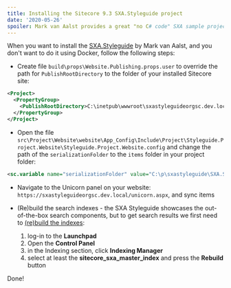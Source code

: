 ```yaml
---
title: Installing the Sitecore 9.3 SXA.Styleguide project
date: '2020-05-26'
spoiler: Mark van Aalst provides a great "no C# code" SXA sample project with the SXA.Styleguide project available on Github. In this post I describe how to get this project up and running on your local Sitecore 9.3 installation.
---
```


When you want to install the [SXA.Styleguide](https://github.com/markvanaalst/SXA.Styleguide) by Mark van Aalst, and you don't want to do it using Docker, follow the following steps:

* Create file `build\props\Website.Publishing.props.user` to override the path for `PublishRootDirectory` to the folder of your installed Sitecore site:

```xml
<Project>
  <PropertyGroup>
    <PublishRootDirectory>C:\inetpub\wwwroot\sxastyleguideorgsc.dev.local\</PublishRootDirectory>
  </PropertyGroup>
</Project>
```

* Open the file `src\Project\Website\website\App_Config\Include\Project\Styleguide.Project.Website\Styleguide.Project.Website.config` and change the path of the `serializationFolder` to the `items` folder in your project folder:

```xml
<sc.variable name="serializationFolder" value="C:\p\sxastyleguide\SXA.Styleguide\items\" />
```

* Navigate to the Unicorn panel on your website: `https://sxastyleguideorgsc.dev.local/unicorn.aspx`, and sync items
     
* (Re)build the search indexes - the SXA Styleguide showcases the out-of-the-box search components, but to get search results we first need to [(re)build the indexes](https://doc.sitecore.com/developers/93/platform-administration-and-architecture/en/rebuild-search-indexes.html):

  1. log-in to the **Launchpad**
  2. Open the **Control Panel**
  3. in the Indexing section, click **Indexing Manager**
  4. select at least the **sitecore_sxa_master_index** and press the **Rebuild** button 

Done!
